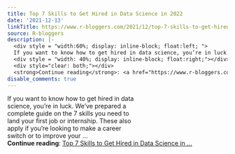 ```yaml
---
title: Top 7 Skills to Get Hired in Data Science in 2022
date: '2021-12-13'
linkTitle: https://www.r-bloggers.com/2021/12/top-7-skills-to-get-hired-in-data-science-in-2022/
source: R-bloggers
description: |-
  <div style = "width:60%; display: inline-block; float:left; ">
  If you want to know how to get hired in data science, you’re in luck. We’ve prepared a complete guide on the 7 skills you need to land your first job or internship. These also apply if you’re looking to make a career switch or to improve your ...</div>
  <div style = "width: 40%; display: inline-block; float:right;"></div>
  <div style="clear: both;"></div>
  <strong>Continue reading</strong>: <a href="https://www.r-bloggers.com/2021/12/top-7-skills-to-get-hired-in-data-science-in-2022/">Top 7 Skills to Get Hired in Data Science in ...
disable_comments: true
---
```

<div style = "width:60%; display: inline-block; float:left; ">
If you want to know how to get hired in data science, you’re in luck. We’ve prepared a complete guide on the 7 skills you need to land your first job or internship. These also apply if you’re looking to make a career switch or to improve your ...</div>
<div style = "width: 40%; display: inline-block; float:right;"></div>
<div style="clear: both;"></div>
<strong>Continue reading</strong>: <a href="https://www.r-bloggers.com/2021/12/top-7-skills-to-get-hired-in-data-science-in-2022/">Top 7 Skills to Get Hired in Data Science in ...